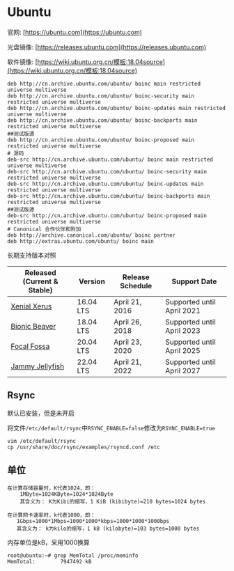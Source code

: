# Ubuntu

官网: [https://ubuntu.com](https://ubuntu.com)

光盘镜像: [https://releases.ubuntu.com](https://releases.ubuntu.com)

软件镜像: [https://wiki.ubuntu.org.cn/模板:18.04source](https://wiki.ubuntu.org.cn/模板:18.04source)

```
deb http://cn.archive.ubuntu.com/ubuntu/ boinc main restricted universe multiverse
deb http://cn.archive.ubuntu.com/ubuntu/ boinc-security main restricted universe multiverse
deb http://cn.archive.ubuntu.com/ubuntu/ boinc-updates main restricted universe multiverse
deb http://cn.archive.ubuntu.com/ubuntu/ boinc-backports main restricted universe multiverse
##测试版源
deb http://cn.archive.ubuntu.com/ubuntu/ boinc-proposed main restricted universe multiverse
# 源码
deb-src http://cn.archive.ubuntu.com/ubuntu/ boinc main restricted universe multiverse
deb-src http://cn.archive.ubuntu.com/ubuntu/ boinc-security main restricted universe multiverse
deb-src http://cn.archive.ubuntu.com/ubuntu/ boinc-updates main restricted universe multiverse
deb-src http://cn.archive.ubuntu.com/ubuntu/ boinc-backports main restricted universe multiverse
##测试版源
deb-src http://cn.archive.ubuntu.com/ubuntu/ boinc-proposed main restricted universe multiverse
# Canonical 合作伙伴和附加
deb http://archive.canonical.com/ubuntu/ boinc partner
deb http://extras.ubuntu.com/ubuntu/ boinc main
```

长期支持版本对照

Released (Current & Stable) | Version | Release Schedule | Support Date
--- | --- | --- | ---
[Xenial Xerus](https://releases.ubuntu.com/xenial/) | 16.04 LTS | April 21, 2016 | Supported until April 2021
[Bionic Beaver](https://releases.ubuntu.com/bionic/) | 18.04 LTS | April 26, 2018 | Supported until April 2023
[Focal Fossa](https://releases.ubuntu.com/focal/) | 20.04 LTS | April 23, 2020 | Supported until April 2025
[Jammy Jellyfish](https://releases.ubuntu.com/jammy/) | 22.04 LTS | April 21, 2022 | Supported until April 2027


## Rsync

默认已安装，但是未开启

将文件`/etc/default/rsync`中`RSYNC_ENABLE=false`修改为`RSYNC_ENABLE=true`
```
vim /etc/default/rsync
cp /usr/share/doc/rsync/examples/rsyncd.conf /etc
```

## 单位

```
在计算存储容量时，K代表1024，即：
    1MByte=1024KByte=1024*1024Byte
    其含义为： K为Kibi的缩写，1 KiB (kibibyte)=210 bytes=1024 bytes

在计算网卡速率时，k代表1000，即：
   1Gbps=1000*1Mbps=1000*1000*kbps=1000*1000*1000bps
   其含义为： k为kilo的缩写，1 kB (kilobyte)=103 bytes=1000 bytes
```

内存单位是kB，采用1000换算
```
root@ubuntu:~# grep MemTotal /proc/meminfo
MemTotal:        7947492 kB
```
